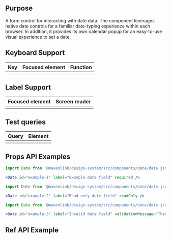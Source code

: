 ## Purpose

A form control for interacting with date data.
The component leverages native date controls for a familiar date-typing experience within each browser.
In addition, it provides its own calendar popup for an easy-to-use visual experience to set a date.

## Keyboard Support

| Key | Focused element | Function |
| --- | --------------- | -------- |
|     |                 |          |

## Label Support

| Focused element | Screen reader |
| --------------- | ------------- |
|                 |               |

## Test queries

| Query | Element |
| ----- | ------- |
|       |         |

## Props API Examples

```jsx
import Date from '@mavenlink/design-system/src/components/date/date.jsx';

<Date id="example-1" label="Example date field" required />
```

```jsx
import Date from '@mavenlink/design-system/src/components/date/date.jsx';

<Date id="example-2" label="Read-only date field" readOnly />
```

```jsx
import Date from '@mavenlink/design-system/src/components/date/date.jsx';

<Date id="example-3" label="Invalid date field" validationMessage="There is something wrong." />
```

## Ref API Example
